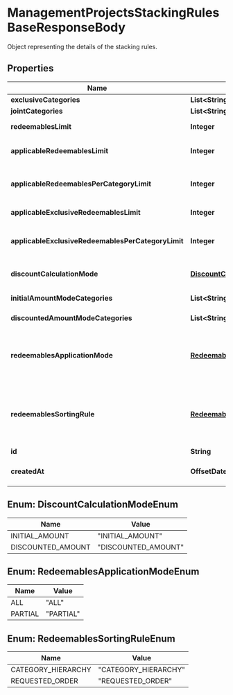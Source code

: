 

# ManagementProjectsStackingRulesBaseResponseBody

Object representing the details of the stacking rules.

## Properties

| Name | Type | Description | Notes |
|------------ | ------------- | ------------- | -------------|
|**exclusiveCategories** | **List&lt;String&gt;** | Lists the IDs of the categories that are exclusive. |  |
|**jointCategories** | **List&lt;String&gt;** | Lists the IDs of the categories that are joint. |  |
|**redeemablesLimit** | **Integer** | Defines how many redeemables can be sent to Voucherify for validation at the same time. |  |
|**applicableRedeemablesLimit** | **Integer** | Defines how many redeemables can be applied at the same time. The number must be less than or equal to &#x60;\&quot;redeemables_limit\&quot;&#x60;. |  |
|**applicableRedeemablesPerCategoryLimit** | **Integer** | Defines how many redeemables with the same category can be applied at the same time. The number must be less than or equal to &#x60;\&quot;applicable_redeemables_limit\&quot;&#x60;. |  [optional] |
|**applicableExclusiveRedeemablesLimit** | **Integer** | Defines how many redeemables with an assigned exclusive category can be applied at the same time. |  |
|**applicableExclusiveRedeemablesPerCategoryLimit** | **Integer** | Defines how many exclusive redeemables with the same category can be applied at the same time. The number must be less than or equal to &#x60;\&quot;applicable_exclusive_redeemables_limit\&quot;&#x60;. |  [optional] |
|**discountCalculationMode** | [**DiscountCalculationModeEnum**](#DiscountCalculationModeEnum) | Defines if the discounts are applied by taking into account the initial order amount or the discounted order amount. |  |
|**initialAmountModeCategories** | **List&lt;String&gt;** | Lists the IDs of the categories that apply a discount based on the initial amount. |  |
|**discountedAmountModeCategories** | **List&lt;String&gt;** | Lists the IDs of the categories that apply a discount based on the discounted amount. |  |
|**redeemablesApplicationMode** | [**RedeemablesApplicationModeEnum**](#RedeemablesApplicationModeEnum) | Defines the application mode for redeemables. &#x60;\&quot;ALL\&quot;&#x60; means that all redeemables must be validated for the redemption to be successful. &#x60;\&quot;PARTIAL\&quot;&#x60; means that only those redeemables that can be validated will be redeemed. The redeemables that fail validaton will be skipped. |  |
|**redeemablesSortingRule** | [**RedeemablesSortingRuleEnum**](#RedeemablesSortingRuleEnum) | Defines the sorting rule for redeemables. &#x60;\&quot;CATEGORY_HIERARCHY\&quot;&#x60; means that redeemables are applied with the order established by the hierarchy of the categories. &#x60;\&quot;REQUESTED_ORDER\&quot;&#x60; means that redeemables are applied with the order established in the request. |  |
|**id** | **String** | The unique identifier of the stacking rules. |  [optional] |
|**createdAt** | **OffsetDateTime** | Timestamp representing the date and time when the stacking rules were created. The value for this parameter is shown in the ISO 8601 format. |  [optional] |



## Enum: DiscountCalculationModeEnum

| Name | Value |
|---- | -----|
| INITIAL_AMOUNT | &quot;INITIAL_AMOUNT&quot; |
| DISCOUNTED_AMOUNT | &quot;DISCOUNTED_AMOUNT&quot; |



## Enum: RedeemablesApplicationModeEnum

| Name | Value |
|---- | -----|
| ALL | &quot;ALL&quot; |
| PARTIAL | &quot;PARTIAL&quot; |



## Enum: RedeemablesSortingRuleEnum

| Name | Value |
|---- | -----|
| CATEGORY_HIERARCHY | &quot;CATEGORY_HIERARCHY&quot; |
| REQUESTED_ORDER | &quot;REQUESTED_ORDER&quot; |



